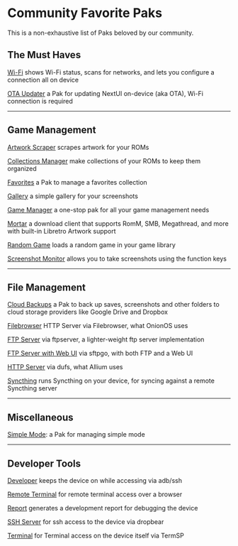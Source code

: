 # Community Favorite Paks

This is a non-exhaustive list of Paks beloved by our community.

## The Must Haves

[Wi-Fi](https://github.com/josegonzalez/trimui-brick-wifi-pak) shows Wi-Fi status, scans for networks, and lets you
configure a connection all on device

[OTA Updater](https://github.com/LanderN/nextui-updater-pak) a Pak for updating NextUI on-device (aka OTA), Wi-Fi
connection is required

---

## Game Management

[Artwork Scraper](https://github.com/josegonzalez/minui-artwork-scraper-pak) scrapes artwork for your ROMs

[Collections Manager](https://github.com/jiserra/Collection-Manager.pak) make collections of your ROMs to keep them
organized

[Favorites](https://github.com/ben16w/minui-favorites) a Pak to manage a favorites collection

[Gallery](https://github.com/josegonzalez/minui-gallery-pak) a simple gallery for your screenshots

[Game Manager](https://github.com/UncleJunVIP/nextui-game-manager) a one-stop pak for all your game management needs

[Mortar](https://github.com/UncleJunVIP/Mortar.pak) a download client that supports RomM, SMB, Megathread, and more with built-in Libretro Artwork support

[Random Game](https://github.com/josegonzalez/minui-random-game-pak) loads a random game in your game library

[Screenshot Monitor](https://github.com/josegonzalez/trimui-brick-screenshot-monitor-pak) allows you to take screenshots
using the function keys

---

## File Management

[Cloud Backups](https://github.com/ben16w/minui-cloud-backups) a Pak to back up saves, screenshots
and other folders to cloud storage providers like Google Drive and Dropbox

[Filebrowser](https://github.com/josegonzalez/trimui-brick-filebrowser-pak) HTTP Server via Filebrowser, what OnionOS
uses

[FTP Server](https://github.com/josegonzalez/minui-ftpserver-pak) via ftpserver, a lighter-weight ftp server
implementation

[FTP Server with Web UI](https://github.com/josegonzalez/trimui-brick-sftpgo-server-pak) via sftpgo, with both FTP and
a Web UI

[HTTP Server](https://github.com/josegonzalez/trimui-brick-dufs-server-pak) via dufs, what Allium uses

[Syncthing](https://github.com/josegonzalez/trimui-brick-syncthing-pak) runs Syncthing on your device, for syncing
against a remote Syncthing server

---

## Miscellaneous

[Simple Mode](https://github.com/josegonzalez/minui-simple-mode-pak/): a Pak for managing simple mode

---

## Developer Tools

[Developer](https://github.com/josegonzalez/minui-developer-pak) keeps the device on while accessing via adb/ssh

[Remote Terminal](https://github.com/josegonzalez/trimui-brick-remote-terminal-pak) for remote terminal access over a
browser

[Report](https://github.com/josegonzalez/minui-report-pak) generates a development report for debugging the device

[SSH Server](https://github.com/josegonzalez/trimui-brick-dropbear-server-pak) for ssh access to the device via dropbear

[Terminal](https://github.com/josegonzalez/trimui-brick-terminal-pak) for Terminal access on the device itself via
TermSP
